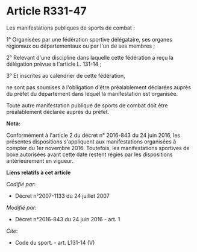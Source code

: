 # Article R331-47

Les manifestations publiques de sports de combat : 

1° Organisées par une fédération sportive délégataire, ses organes régionaux ou départementaux ou par l'un de ses membres ; 

2° Relevant d'une discipline dans laquelle cette fédération a reçu la délégation prévue à l'article L. 131-14 ; 

3° Et inscrites au calendrier de cette fédération, 

ne sont pas soumises à l'obligation d'être préalablement déclarées auprès du préfet du département dans lequel la
manifestation est organisée. 

Toute autre manifestation publique de sports de combat doit être préalablement déclarée auprès du préfet.

**Nota:**

Conformément à l'article 2 du décret n° 2016-843 du 24 juin 2016, les présentes dispositions s'appliquent aux manifestations
organisées à compter du 1er novembre 2016. Toutefois, les manifestations sportives de boxe autorisées avant cette date
restent régies par les dispositions antérieurement en vigueur.

**Liens relatifs à cet article**

_Codifié par_:

  - Décret n°2007-1133 du 24 juillet 2007

_Modifié par_:

  - Décret n°2016-843 du 24 juin 2016 - art. 1

_Cite_:

  - Code du sport. - art. L131-14 (V)
